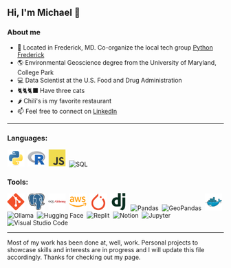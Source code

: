 ## Hi, I'm Michael 👋

### About me
- :round_pushpin: Located in Frederick, MD. Co-organize the local tech group [Python Frederick](https://www.meetup.com/python-frederick/)
- :earth_americas: Environmental Geoscience degree from the University of Maryland, College Park
- :computer: Data Scientist at the U.S. Food and Drug Administration
- :cat2::cat2::black_cat: Have three cats
- :hot_pepper: Chili's is my favorite restaurant
- :mailbox: Feel free to connect on [LinkedIn](https://www.linkedin.com/in/michaeldubbin/)

---

### Languages:
<div>
  <img src="https://github.com/devicons/devicon/blob/master/icons/python/python-original.svg" title="Python" alt="Python" width="40" height="40"/>&nbsp;
  <img src="https://github.com/devicons/devicon/blob/master/icons/r/r-original.svg" title="R" alt="R" width="40" height="40"/>&nbsp;
  <img src="https://github.com/devicons/devicon/blob/master/icons/javascript/javascript-original.svg" title="JavaScript" alt="JavaScript" width="40" height="40"/>&nbsp;
  <img src="https://github.com/user-attachments/assets/1257ebf3-78d3-41c5-b5aa-21a386b07e08" title="SQL" alt="SQL" width="40" height="40"/>&nbsp;
</div>

### Tools:
<div>
  <img src="https://github.com/devicons/devicon/blob/master/icons/git/git-original.svg" title="Git" alt="Git" width="40" height="40"/>&nbsp;
  <img src="https://github.com/devicons/devicon/blob/master/icons/postgresql/postgresql-original.svg" title="PostgreSQL" alt="PostgreSQL" width="40" height="40"/>&nbsp;
  <img src="https://github.com/devicons/devicon/blob/master/icons/sqlalchemy/sqlalchemy-original-wordmark.svg" title="SQLAlchemy" alt="SQLAlchemy" width="40" height="40"/>&nbsp;
  <img src="https://github.com/devicons/devicon/blob/master/icons/amazonwebservices/amazonwebservices-plain-wordmark.svg" title="AWS" alt="AWS" width="40" height="40"/>&nbsp;
  <img src="https://github.com/devicons/devicon/blob/master/icons/pytorch/pytorch-original.svg" title="PyTorch" alt="PyTorch" width="40" height="40"/>&nbsp;
  <img src="https://github.com/devicons/devicon/blob/master/icons/django/django-plain.svg" title="Django" alt="Django" width="40" height="40"/>&nbsp;
  <img src="https://github.com/user-attachments/assets/04051037-9c9c-4ab8-9ce8-d92187ccc67c" title="Pandas" alt="Pandas" width="40" height="40"/>&nbsp;
  <img src="https://github.com/user-attachments/assets/356a3937-ae51-4c12-90b0-445b3abebb1f" title="GeoPandas" alt="GeoPandas" width="40" height="40"/>&nbsp;
  <img src="https://github.com/devicons/devicon/blob/master/icons/docker/docker-original.svg" title="Docker" alt="Docker" width="40" height="40"/>&nbsp;
  <img src="https://github.com/user-attachments/assets/7d0bb1f3-b888-4324-add1-ac5cd68047ee" title="Ollama" alt="Ollama" width="40" height="40"/>&nbsp;
  <img src="https://github.com/user-attachments/assets/8964366c-0488-40c2-a5c6-6699d4944f94" title="Hugging Face" alt="Hugging Face" width="40" height="40"/>&nbsp;
  <img src="https://github.com/user-attachments/assets/7f07668b-74a1-452d-9ba0-85c194245fbb" title="Replit" alt="Replit" width="40" height="40"/>&nbsp;
  <img src="https://github.com/user-attachments/assets/dd2ac8f7-9294-4f9b-95f8-3e8a6b2ed758" title="Notion" alt="Notion" width="40" height="40"/>&nbsp;
  <img src="https://github.com/user-attachments/assets/ca38b35f-f626-4656-875b-bc8403ae1847" title="Jupyter" alt="Jupyter" width="40" height="40"/>&nbsp;
  <img src="https://github.com/user-attachments/assets/2644ef7b-d1f3-44ef-8077-2f6841f1d9d1" title="Visual Studio Code" alt="Visual Studio Code" width="40" height="40"/>&nbsp;
</div>

---

Most of my work has been done at, well, work. Personal projects to showcase skills and interests are in progress and I will update this file accordingly. Thanks for checking out my page.
